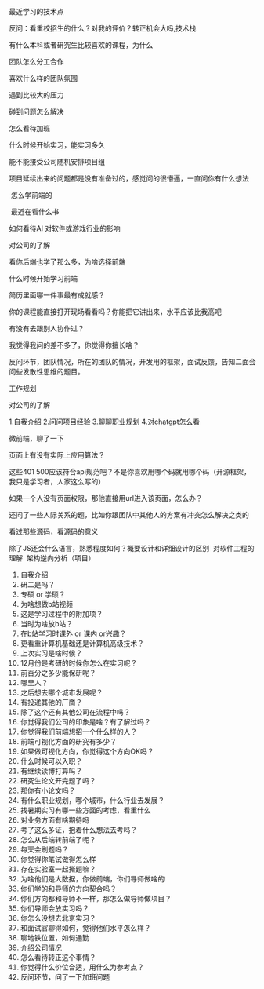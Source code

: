 最近学习的技术点

反问：看重校招生的什么？对我的评价？转正机会大吗,技术栈

有什么本科或者研究生比较喜欢的课程，为什么

团队怎么分工合作

喜欢什么样的团队氛围

遇到比较大的压力

碰到问题怎么解决

怎么看待加班

什么时候开始实习，能实习多久

能不能接受公司随机安排项目组

项目延续出来的问题都是没有准备过的，感觉问的很懵逼，一直问你有什么想法

 怎么学前端的

 最近在看什么书

如何看待AI 对软件或游戏行业的影响

对公司的了解

看你后端也学了那么多，为啥选择前端

什么时候开始学习前端

简历里面哪一件事最有成就感？

你的课程能直接打开现场看看吗？你能把它讲出来，水平应该比我高吧

有没有去跟别人协作过？

我觉得我问的差不多了，你觉得你擅长啥？

反问环节，团队情况，所在的团队的情况，开发用的框架，面试反馈，告知二面会问些发散性思维的题目。

工作规划

对公司的了解

1.自我介绍 
2.问问项目经验 
3.聊聊职业规划 
4.对chatgpt怎么看

微前端，聊了一下

页面上有没有实际上应用算法？

这些401 500应该符合api规范吧？不是你喜欢用哪个码就用哪个码（开源框架，我只是学习者，人家这么写的）

如果一个人没有页面权限，那他直接用url进入该页面，怎么办？

还问了一些人际关系的题，比如你跟团队中其他人的方案有冲突怎么解决之类的

看过那些源码，看源码的意义

除了JS还会什么语言，熟悉程度如何？概要设计和详细设计的区别 
 对软件工程的理解 
 架构逆向分析（项目）

1. 自我介绍
2. 研二是吗？
3. 专硕 or 学硕？
4. 为啥想做b站视频
5. 这是学习过程中的附加项？
6. 当时为啥放b站？
7. 在b站学习时课外 or 课内 or兴趣？
8. 更看重计算机基础还是计算机高级技术？
9. 上次实习是啥时候？
10. 12月份是考研的时候你怎么在实习呢？
11. 前百分之多少能保研呢？
12. 哪里人？
13. 之后想去哪个城市发展呢？
14. 有投递其他的厂商？
15. 除了这个还有其他公司在流程中吗？
16. 你觉得我们公司的印象是啥？有了解过吗？
17. 你觉得我们前端想招一个什么样的人？
18. 前端可视化方面的研究有多少？
19. 如果做可视化方向，你觉得这个方向OK吗？
20. 什么时候可以入职？
21. 有继续读博打算吗？
22. 研究生论文开完题了吗？
23. 那你有小论文吗？
24. 有什么职业规划，哪个城市，什么行业去发展？
25. 找暑期实习有哪一些方面的考虑，看重什么
26. 对业务方面有啥期待吗
27. 考了这么多证，抱着什么想法去考吗？
28. 怎么从后端转前端了呢？
29. 每天会刷题吗？
30. 你觉得你笔试做得怎么样
31. 存在实验室一起撕题嘛？
32. 为啥他们是大数据，你做前端，你们导师做啥的
33. 你们学的和导师的方向契合吗？
34. 你们方向都和导师不一样，那怎么做导师做项目？
35. 你们导师会放实习吗？
36. 你怎么没想去北京实习？
37. 和面试官聊得如何，觉得他们水平怎么样？
38. 聊地铁位置，如何通勤
39. 介绍公司情况
40. 怎么看待转正这个事情？
41. 你觉得什么价位合适，用什么为参考点？
42. 反问环节，问了一下加班问题

